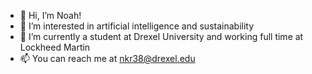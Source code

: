 - 👋 Hi, I’m Noah!
- 👀 I’m interested in artificial intelligence and sustainability
- 🌱 I’m currently a student at Drexel University and working full time at Lockheed Martin
- 📫 You can reach me at nkr38@drexel.edu

<!---
nkr38/nkr38 is a ✨ special ✨ repository because its `README.md` (this file) appears on your GitHub profile.
You can click the Preview link to take a look at your changes.
--->
